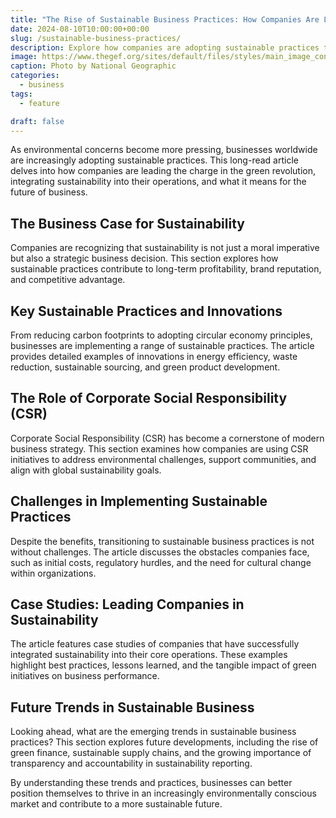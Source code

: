 ```yaml
---
title: "The Rise of Sustainable Business Practices: How Companies Are Leading the Green Revolution"
date: 2024-08-10T10:00:00+00:00
slug: /sustainable-business-practices/
description: Explore how companies are adopting sustainable practices to address environmental challenges and drive long-term growth.
image: https://www.thegef.org/sites/default/files/styles/main_image_content_width/public/windmill_0.jpg?h=e85f6c07&itok=PPxfC1OM
caption: Photo by National Geographic
categories:
  - business
tags:
  - feature

draft: false
---
```


As environmental concerns become more pressing, businesses worldwide are increasingly adopting sustainable practices. This long-read article delves into how companies are leading the charge in the green revolution, integrating sustainability into their operations, and what it means for the future of business.

## The Business Case for Sustainability

Companies are recognizing that sustainability is not just a moral imperative but also a strategic business decision. This section explores how sustainable practices contribute to long-term profitability, brand reputation, and competitive advantage.

## Key Sustainable Practices and Innovations

From reducing carbon footprints to adopting circular economy principles, businesses are implementing a range of sustainable practices. The article provides detailed examples of innovations in energy efficiency, waste reduction, sustainable sourcing, and green product development.

## The Role of Corporate Social Responsibility (CSR)

Corporate Social Responsibility (CSR) has become a cornerstone of modern business strategy. This section examines how companies are using CSR initiatives to address environmental challenges, support communities, and align with global sustainability goals.

## Challenges in Implementing Sustainable Practices

Despite the benefits, transitioning to sustainable business practices is not without challenges. The article discusses the obstacles companies face, such as initial costs, regulatory hurdles, and the need for cultural change within organizations.

## Case Studies: Leading Companies in Sustainability

The article features case studies of companies that have successfully integrated sustainability into their core operations. These examples highlight best practices, lessons learned, and the tangible impact of green initiatives on business performance.

## Future Trends in Sustainable Business

Looking ahead, what are the emerging trends in sustainable business practices? This section explores future developments, including the rise of green finance, sustainable supply chains, and the growing importance of transparency and accountability in sustainability reporting.

By understanding these trends and practices, businesses can better position themselves to thrive in an increasingly environmentally conscious market and contribute to a more sustainable future.

